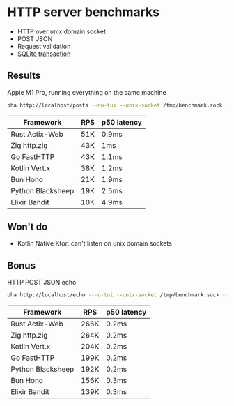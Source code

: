 # HTTP server benchmarks

- HTTP over unix domain socket
- POST JSON
- Request validation
- [SQLite transaction](db/migrations/001_init.up.sql)

## Results

Apple M1 Pro, running everything on the same machine

```sh
oha http://localhost/posts --no-tui --unix-socket /tmp/benchmark.sock -z 10s -m POST -T 'application/json' -d '{ "content": "oha benchmark", "email": "oha@gmail.com" }'
```

| Framework         | RPS | p50 latency |
| ----------------- | --- | ----------- |
| Rust Actix-Web    | 51K | 0.9ms       |
| Zig http.zig      | 43K | 1ms         |
| Go FastHTTP       | 43K | 1.1ms       |
| Kotlin Vert.x     | 38K | 1.2ms       |
| Bun Hono          | 21K | 1.9ms       |
| Python Blacksheep | 19K | 2.5ms       |
| Elixir Bandit     | 10K | 4.9ms       |

## Won't do

- Kotlin Native Ktor: can't listen on unix domain sockets

## Bonus

HTTP POST JSON echo

```sh
oha http://localhost/echo --no-tui --unix-socket /tmp/benchmark.sock -z 10s -m POST -T 'application/json' -d '{ "content": "oha benchmark", "email": "foo@gmail.com" }'
```

| Framework         | RPS  | p50 latency |
| ----------------- | ---- | ----------- |
| Rust Actix-Web    | 266K | 0.2ms       |
| Zig http.zig      | 264K | 0.2ms       |
| Kotlin Vert.x     | 204K | 0.2ms       |
| Go FastHTTP       | 199K | 0.2ms       |
| Python Blacksheep | 192K | 0.2ms       |
| Bun Hono          | 156K | 0.3ms       |
| Elixir Bandit     | 139K | 0.3ms       |
